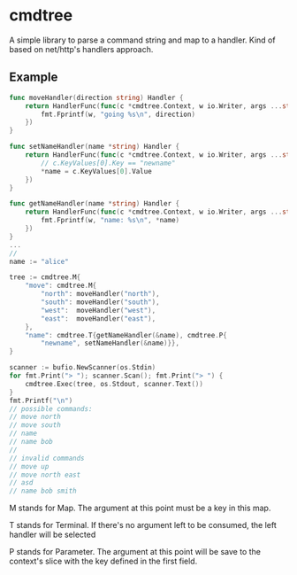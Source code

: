 # cmdtree

A simple library to parse a command string and map to a handler. Kind of based
on net/http's handlers approach.

## Example

```go
func moveHandler(direction string) Handler {
    return HandlerFunc(func(c *cmdtree.Context, w io.Writer, args ...string) {
        fmt.Fprintf(w, "going %s\n", direction)
    })
}

func setNameHandler(name *string) Handler {
    return HandlerFunc(func(c *cmdtree.Context, w io.Writer, args ...string) {
        // c.KeyValues[0].Key == "newname"
        *name = c.KeyValues[0].Value
    })
}

func getNameHandler(name *string) Handler {
    return HandlerFunc(func(c *cmdtree.Context, w io.Writer, args ...string) {
        fmt.Fprintf(w, "name: %s\n", *name)
    })
}
...
// 
name := "alice"

tree := cmdtree.M{
    "move": cmdtree.M{
        "north": moveHandler("north"),
        "south": moveHandler("south"),
        "west":  moveHandler("west"),
        "east":  moveHandler("east"),
    },
    "name": cmdtree.T{getNameHandler(&name), cmdtree.P{
        "newname", setNameHandler(&name)}},
}

scanner := bufio.NewScanner(os.Stdin)
for fmt.Print("> "); scanner.Scan(); fmt.Print("> ") {
    cmdtree.Exec(tree, os.Stdout, scanner.Text())
}
fmt.Printf("\n")
// possible commands:
// move north
// move south
// name
// name bob
//
// invalid commands
// move up
// move north east
// asd
// name bob smith
```

M stands for Map. The argument at this point must be a key in this map.

T stands for Terminal. If there's no argument left to be consumed, the left
handler will be selected

P stands for Parameter. The argument at this point will be save to the
context's slice with the key defined in the first field.
